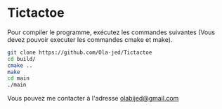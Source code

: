 # Tictactoe
Pour compiler le programme, exécutez les commandes suivantes (Vous devez pouvoir executer les commandes cmake et make).

```bash
git clone https://github.com/Ola-jed/Tictactoe
cd build/
cmake ..
make
cd main
./main
```
Vous pouvez me contacter à l'adresse olabijed@gmail.com

